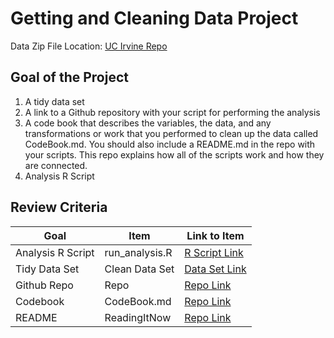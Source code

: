 # Getting and Cleaning Data Project

Data Zip File Location: [UC Irvine Repo](https://d396qusza40orc.cloudfront.net/getdata%2Fprojectfiles%2FUCI%20HAR%20Dataset.zip "Clicking will download the data")

## Goal of the Project
1. A tidy data set 
2. A link to a Github repository with your script for performing the analysis 
3. A code book that describes the variables, the data, and any transformations or work that you performed to clean up the data called CodeBook.md. You should also include a README.md in the repo with your scripts. This repo explains how all of the scripts work and how they are connected.
4. Analysis R Script

## Review Criteria

Goal | Item | Link to Item
--- | --- | ---
Analysis R Script |  run_analysis.R |  [R Script Link](https://github.com/pranitkotkar/Getting-and-Cleaning-Data-in-R/blob/main/Project/project.R "project.R")
Tidy Data Set |  Clean Data Set |  [Data Set Link](https://github.com/pranitkotkar/Getting-and-Cleaning-Data-in-R/blob/main/Project/tidyData.txt "tidyData.txt")
Github Repo | Repo |  [Repo Link](https://github.com/pranitkotkar/Getting-and-Cleaning-Data-in-R "Click to go to Repo")
Codebook | CodeBook.md |  [Repo Link](https://github.com/pranitkotkar/Getting-and-Cleaning-Data-in-R/blob/main/Project/Codebook.md "CodeBook.md")
README | ReadingItNow |  [Repo Link](https://github.com/pranitkotkar/Getting-and-Cleaning-Data-in-R/blob/main/Project/README.md "README.md")
